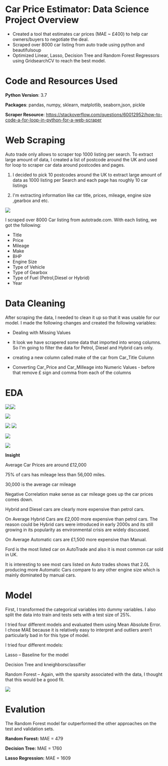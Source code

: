 # Car Price Estimator: Data Science Project Overview

- Created a tool that estimates car prices (MAE ~ £400) to help car owners/buyers to negotiate the deal. 
- Scraped over 8000 car listing from auto trade using python and beautifulsoup
- Optimized Linear, Lasso, Decision Tree and Random Forest Regressors using GridsearchCV to reach the best model.

# Code and Resources Used

**Python Version**: 3.7

**Packages**: pandas, numpy, sklearn, matplotlib, seaborn,json, pickle

**Scraper Resource**: https://stackoverflow.com/questions/60012952/how-to-code-a-for-loop-in-python-for-a-web-scraper

# Web Scraping
Auto trade only allows to scraper top 1000 listing per search. To extract large amount of data, I created a list of postcode around the UK and used for loop to scraper car data around postcodes and pages.

1. I decided to pick 10 postcodes around the UK to extract large amount of data as 1000 listing per Search and each page has roughly 10 car listings

2. I'm extracting information like car title, prices, mileage, engine size ,gearbox and etc.

![](map.PNG)

I scraped over 8000 Car listing from autotrade.com. With each listing, we got the following:

- Title
- Price
- Mileage
- Make
- BHP
- Engine Size
- Type of Vehicle
- Type of Gearbox
- Type of Fuel (Petrol,Diesel or Hybrid)
- Year 


# Data Cleaning
After scraping the data, I needed to clean it up so that it was usable for our model. I made the following changes and created the following variables:

- Dealing with Missing Values

- It look we have scrapered some data that imported into wrong columns. So I'm going to filter the data for Petrol, Diesel and Hybrid cars only.

- creating a new column called make of the car from Car_Title Column

- Converting Car_Price and Car_Milleage into Numeric Values - before that remove £ sign and comma from each of the columns

# EDA

![](Images/Car_Price_1.PNG)![](Images/Car_Price_2.PNG)

![](Images/carpricevsmileage.PNG)

![](corr.PNG) ![](Images/type%20of%20vehicle.PNG)

![](Images/make.PNG)

![](Images/moving%20avg.PNG)

**Insight**

Average Car Prices are around £12,000 

75% of cars has mileage less than 56,000 miles.

30,000 is the average car mileage

Negative Correlation make sense as car mileage goes up the car prices comes down.

Hybrid and Diesel cars are clearly more expensive than petrol cars.

On Average Hybrid Cars are £2,000 more expensive than petrol cars. The reason could be Hybrid cars were introduced in early 2000s and its still growing in its popularity as environmental crisis are widely discussed.

On Average Automatic cars are £1,500 more expensive than Manual.

Ford is the most listed car on AutoTrade and also it is most common car sold in UK.

It is interesting to see most cars listed on Auto trades shows that 2.0L producing more Automatic Cars compare to any other engine size which is mainly dominated by manual cars.




# Model 
First, I transformed the categorical variables into dummy variables. I also split the data into train and tests sets with a test size of 25%.

I tried four different models and evaluated them using Mean Absolute Error.  I chose MAE because it is relatively easy to interpret and outliers aren’t particularly bad in for this type of model.

I tried four different models:

Lasso  – Baseline for the model

Decision Tree and kneighborsclassifier 

Random Forest – Again, with the sparsity associated with the data, I thought that this would be a good fit.

![](Images/Feature_Eng.PNG)

# Evalution

The Random Forest model far outperformed the other approaches on the test and validation sets.

**Random Forest:** MAE = 479

**Decision Tree:**  MAE = 1760

**Lasso Regression:** MAE = 1609
